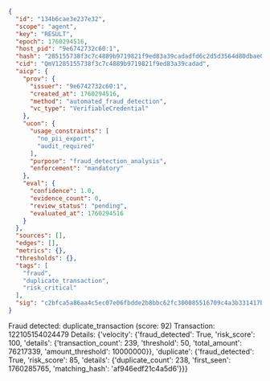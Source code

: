 ```json
{
  "id": "134b6cae3e237e32",
  "scope": "agent",
  "key": "RESULT",
  "epoch": 1760294516,
  "host_pid": "9e6742732c60:1",
  "hash": "285155738f3c7c4889b9719821f9ed83a39cadadfd6c2d5d3564d80dbae046fa",
  "cid": "QmV1285155738f3c7c4889b9719821f9ed83a39cadad",
  "aicp": {
    "prov": {
      "issuer": "9e6742732c60:1",
      "created_at": 1760294516,
      "method": "automated_fraud_detection",
      "vc_type": "VerifiableCredential"
    },
    "ucon": {
      "usage_constraints": [
        "no_pii_export",
        "audit_required"
      ],
      "purpose": "fraud_detection_analysis",
      "enforcement": "mandatory"
    },
    "eval": {
      "confidence": 1.0,
      "evidence_count": 0,
      "review_status": "pending",
      "evaluated_at": 1760294516
    }
  },
  "sources": [],
  "edges": [],
  "metrics": {},
  "thresholds": {},
  "tags": [
    "fraud",
    "duplicate_transaction",
    "risk_critical"
  ],
  "sig": "c2bfca5a86aa4c5ec07e06fbdde2b8bbc62fc300085516709c4a3b331417bf1c"
}
```

Fraud detected: duplicate_transaction (score: 92)
Transaction: 122105154024479
Details: {'velocity': {'fraud_detected': True, 'risk_score': 100, 'details': {'transaction_count': 239, 'threshold': 50, 'total_amount': 76217339, 'amount_threshold': 10000000}}, 'duplicate': {'fraud_detected': True, 'risk_score': 85, 'details': {'duplicate_count': 238, 'first_seen': 1760285765, 'matching_hash': 'af946edf21c4a5d6'}}}